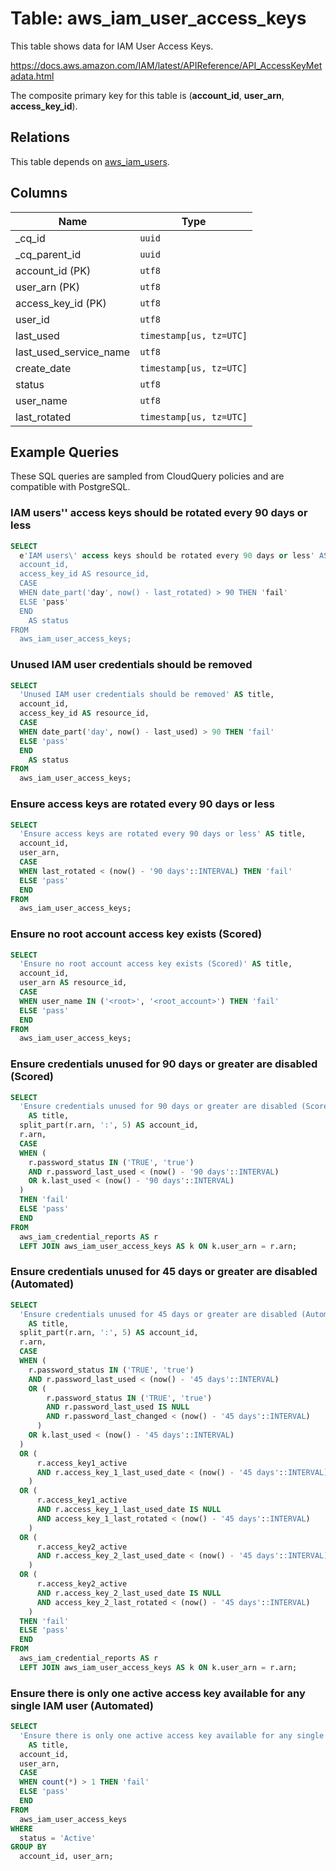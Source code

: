 # Table: aws_iam_user_access_keys

This table shows data for IAM User Access Keys.

https://docs.aws.amazon.com/IAM/latest/APIReference/API_AccessKeyMetadata.html

The composite primary key for this table is (**account_id**, **user_arn**, **access_key_id**).

## Relations

This table depends on [aws_iam_users](aws_iam_users.md).

## Columns

| Name          | Type          |
| ------------- | ------------- |
|_cq_id|`uuid`|
|_cq_parent_id|`uuid`|
|account_id (PK)|`utf8`|
|user_arn (PK)|`utf8`|
|access_key_id (PK)|`utf8`|
|user_id|`utf8`|
|last_used|`timestamp[us, tz=UTC]`|
|last_used_service_name|`utf8`|
|create_date|`timestamp[us, tz=UTC]`|
|status|`utf8`|
|user_name|`utf8`|
|last_rotated|`timestamp[us, tz=UTC]`|

## Example Queries

These SQL queries are sampled from CloudQuery policies and are compatible with PostgreSQL.

### IAM users'' access keys should be rotated every 90 days or less

```sql
SELECT
  e'IAM users\' access keys should be rotated every 90 days or less' AS title,
  account_id,
  access_key_id AS resource_id,
  CASE
  WHEN date_part('day', now() - last_rotated) > 90 THEN 'fail'
  ELSE 'pass'
  END
    AS status
FROM
  aws_iam_user_access_keys;
```

### Unused IAM user credentials should be removed

```sql
SELECT
  'Unused IAM user credentials should be removed' AS title,
  account_id,
  access_key_id AS resource_id,
  CASE
  WHEN date_part('day', now() - last_used) > 90 THEN 'fail'
  ELSE 'pass'
  END
    AS status
FROM
  aws_iam_user_access_keys;
```

### Ensure access keys are rotated every 90 days or less

```sql
SELECT
  'Ensure access keys are rotated every 90 days or less' AS title,
  account_id,
  user_arn,
  CASE
  WHEN last_rotated < (now() - '90 days'::INTERVAL) THEN 'fail'
  ELSE 'pass'
  END
FROM
  aws_iam_user_access_keys;
```

### Ensure no root account access key exists (Scored)

```sql
SELECT
  'Ensure no root account access key exists (Scored)' AS title,
  account_id,
  user_arn AS resource_id,
  CASE
  WHEN user_name IN ('<root>', '<root_account>') THEN 'fail'
  ELSE 'pass'
  END
FROM
  aws_iam_user_access_keys;
```

### Ensure credentials unused for 90 days or greater are disabled (Scored)

```sql
SELECT
  'Ensure credentials unused for 90 days or greater are disabled (Scored)'
    AS title,
  split_part(r.arn, ':', 5) AS account_id,
  r.arn,
  CASE
  WHEN (
    r.password_status IN ('TRUE', 'true')
    AND r.password_last_used < (now() - '90 days'::INTERVAL)
    OR k.last_used < (now() - '90 days'::INTERVAL)
  )
  THEN 'fail'
  ELSE 'pass'
  END
FROM
  aws_iam_credential_reports AS r
  LEFT JOIN aws_iam_user_access_keys AS k ON k.user_arn = r.arn;
```

### Ensure credentials unused for 45 days or greater are disabled (Automated)

```sql
SELECT
  'Ensure credentials unused for 45 days or greater are disabled (Automated)'
    AS title,
  split_part(r.arn, ':', 5) AS account_id,
  r.arn,
  CASE
  WHEN (
    r.password_status IN ('TRUE', 'true')
    AND r.password_last_used < (now() - '45 days'::INTERVAL)
    OR (
        r.password_status IN ('TRUE', 'true')
        AND r.password_last_used IS NULL
        AND r.password_last_changed < (now() - '45 days'::INTERVAL)
      )
    OR k.last_used < (now() - '45 days'::INTERVAL)
  )
  OR (
      r.access_key1_active
      AND r.access_key_1_last_used_date < (now() - '45 days'::INTERVAL)
    )
  OR (
      r.access_key1_active
      AND r.access_key_1_last_used_date IS NULL
      AND access_key_1_last_rotated < (now() - '45 days'::INTERVAL)
    )
  OR (
      r.access_key2_active
      AND r.access_key_2_last_used_date < (now() - '45 days'::INTERVAL)
    )
  OR (
      r.access_key2_active
      AND r.access_key_2_last_used_date IS NULL
      AND access_key_2_last_rotated < (now() - '45 days'::INTERVAL)
    )
  THEN 'fail'
  ELSE 'pass'
  END
FROM
  aws_iam_credential_reports AS r
  LEFT JOIN aws_iam_user_access_keys AS k ON k.user_arn = r.arn;
```

### Ensure there is only one active access key available for any single IAM user (Automated)

```sql
SELECT
  'Ensure there is only one active access key available for any single IAM user (Automated)'
    AS title,
  account_id,
  user_arn,
  CASE
  WHEN count(*) > 1 THEN 'fail'
  ELSE 'pass'
  END
FROM
  aws_iam_user_access_keys
WHERE
  status = 'Active'
GROUP BY
  account_id, user_arn;
```


